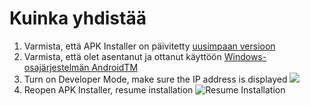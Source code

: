# Kuinka yhdistää
1. Varmista, että APK Installer on päivitetty [uusimpaan versioon](https://www.microsoft.com/store/productId/9P2JFQ43FPPG "APK Installer")
2. Varmista, että olet asentanut ja ottanut käyttöön [Windows-osajärjestelmän AndroidTM](https://www.microsoft.com/store/productId/9P3395VX91NR)
3. Turn on Developer Mode, make sure the IP address is displayed ![](https://raw.githubusercontent.com/Paving-Base/APK-Installer/screenshots/Documents/Tutorials/How%20To%20Connect%20WSA/Images/Snipaste_2022-10-02_19-02-09.png)
4. Reopen APK Installer, resume installation ![Resume Installation](https://raw.githubusercontent.com/Paving-Base/APK-Installer/screenshots/Documents/Tutorials/How%20To%20Connect%20WSA/Images/Snipaste_2022-10-02_17-34-04.png)
